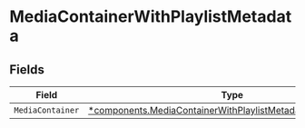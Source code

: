 # MediaContainerWithPlaylistMetadata


## Fields

| Field                                                                                                                                       | Type                                                                                                                                        | Required                                                                                                                                    | Description                                                                                                                                 |
| ------------------------------------------------------------------------------------------------------------------------------------------- | ------------------------------------------------------------------------------------------------------------------------------------------- | ------------------------------------------------------------------------------------------------------------------------------------------- | ------------------------------------------------------------------------------------------------------------------------------------------- |
| `MediaContainer`                                                                                                                            | [*components.MediaContainerWithPlaylistMetadataMediaContainer](../../models/components/mediacontainerwithplaylistmetadatamediacontainer.md) | :heavy_minus_sign:                                                                                                                          | N/A                                                                                                                                         |